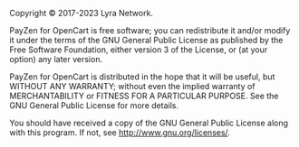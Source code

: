 Copyright © 2017-2023 Lyra Network.

PayZen for OpenCart is free software; you can redistribute it and/or modify 
it under the terms of the GNU General Public License as published by
the Free Software Foundation, either version 3 of the License, or
 (at your option) any later version.

PayZen for OpenCart is distributed in the hope that it will be useful,
but WITHOUT ANY WARRANTY; without even the implied warranty of
MERCHANTABILITY or FITNESS FOR A PARTICULAR PURPOSE.  See the
GNU General Public License for more details.

You should have received a copy of the GNU General Public License
along with this program. If not, see <http://www.gnu.org/licenses/>.